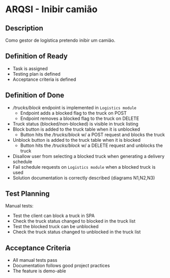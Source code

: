 # ARQSI - Inibir camião

## Description

Como gestor de logística pretendo inibir um camião.

## Definition of Ready

- Task is assigned
- Testing plan is defined
- Acceptance criteria is defined

## Definition of Done

- _/trucks/block_ endpoint is implemented in `Logistics module`
    + Endpoint adds a blocked flag to the truck on POST
    + Endpoint removes a blocked flag to the truck on DELETE
- Truck status (blocked/non-blocked) is visible in truck listing
- Block button is added to the truck table when it is unblocked
	+ Button hits the _/trucks/block_ w/ a POST request and blocks the truck
- Unblock button is added to the truck table when it is blocked 
	+ Button hits the _/trucks/block_ w/ a DELETE request and unblocks the truck
- Disallow user from selecting a blocked truck when generating a delivery
  schedule
- Fail schedule requests on `Logistics module` when a blocked truck is used
- Solution documentation is correctly described (diagrams N1,N2,N3)

## Test Planning

Manual tests:

- Test the client can block a truck in SPA
- Check the truck status changed to blocked in the truck list
- Test the blocked truck can be unblocked
- Check the truck status changed to unblocked in the truck list

## Acceptance Criteria

- All manual tests pass
- Documentation follows good project practices
- The feature is demo-able
